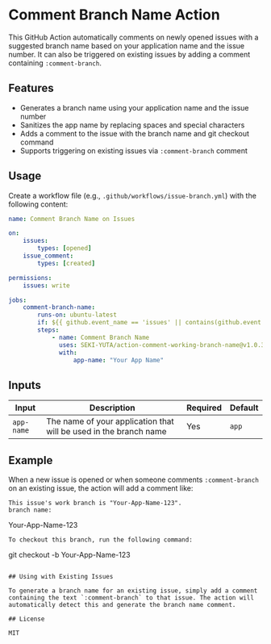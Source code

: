 # Comment Branch Name Action

This GitHub Action automatically comments on newly opened issues with a suggested branch name based on your application name and the issue number. It can also be triggered on existing issues by adding a comment containing `:comment-branch`.

## Features

-   Generates a branch name using your application name and the issue number
-   Sanitizes the app name by replacing spaces and special characters
-   Adds a comment to the issue with the branch name and git checkout command
-   Supports triggering on existing issues via `:comment-branch` comment

## Usage

Create a workflow file (e.g., `.github/workflows/issue-branch.yml`) with the following content:

```yaml
name: Comment Branch Name on Issues

on:
    issues:
        types: [opened]
    issue_comment:
        types: [created]

permissions:
    issues: write

jobs:
    comment-branch-name:
        runs-on: ubuntu-latest
        if: ${{ github.event_name == 'issues' || contains(github.event.comment.body, ':comment-branch') }}
        steps:
            - name: Comment Branch Name
              uses: SEKI-YUTA/action-comment-working-branch-name@v1.0.3
              with:
                  app-name: "Your App Name"
```

## Inputs

| Input      | Description                                                       | Required | Default |
| ---------- | ----------------------------------------------------------------- | -------- | ------- |
| `app-name` | The name of your application that will be used in the branch name | Yes      | `app`   |

## Example

When a new issue is opened or when someone comments `:comment-branch` on an existing issue, the action will add a comment like:

```
This issue's work branch is "Your-App-Name-123".
branch name:
```

Your-App-Name-123

```
To checkout this branch, run the following command:
```

git checkout -b Your-App-Name-123

```

## Using with Existing Issues

To generate a branch name for an existing issue, simply add a comment containing the text `:comment-branch` to that issue. The action will automatically detect this and generate the branch name comment.

## License

MIT
```
